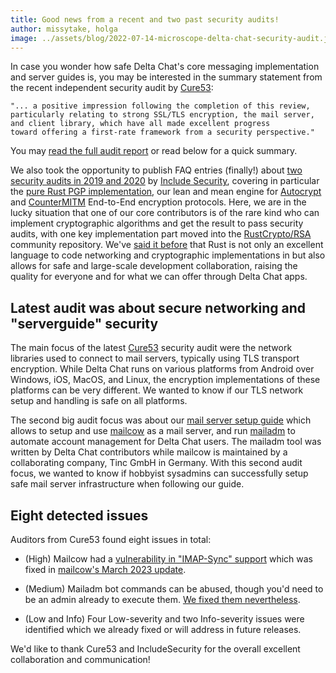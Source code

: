 ```yaml
---
title: Good news from a recent and two past security audits!
author: missytake, holga
image: ../assets/blog/2022-07-14-microscope-delta-chat-security-audit.jpg
---
```


In case you wonder how safe Delta Chat's core messaging implementation and server guides is, 
you may be interested in the summary statement 
from the recent independent security audit by [Cure53](https://cure53.de): 

    "... a positive impression following the completion of this review, 
    particularly relating to strong SSL/TLS encryption, the mail server, 
    and client library, which have all made excellent progress 
    toward offering a first-rate framework from a security perspective."

You may [read the full audit report](../assets/blog/MER-01-report.pdf)
or read below for a quick summary. 

We also took the opportunity to publish FAQ entries (finally!) about [two security audits in 2019 and 2020](help#was-delta-chat-independently-audited-for-security-vulnerabilities) by [Include Security](https://includesecurity.com), 
covering in particular the [pure Rust PGP implementation](https://crates.io/crates/pgp), 
our lean and mean engine for [Autocrypt](https://autocrypt.org) 
and [CounterMITM](https://countermitm.readthedocs.io/en/latest/new.html) 
End-to-End encryption protocols. 
Here, we are in the lucky situation that one of our core contributors is of the rare kind
who can implement cryptographic algorithms and get the result to pass security audits, 
with one key implementation part moved into the [RustCrypto/RSA](https://github.com/RustCrypto/RSA)
community repository. 
We've [said it before](2022-12-15-uidevjob#our-rust-core-architecture-tm-and-its-ui-bindings) 
that Rust is not only an excellent language to code networking and cryptographic implementations in
but also allows for safe and large-scale development collaboration, 
raising the quality for everyone and for what we can offer through Delta Chat apps. 

## Latest audit was about secure networking and "serverguide" security

The main focus of the latest [Cure53](https://cure53.de) security audit
were the network libraries used to connect to mail servers,
typically using TLS transport encryption.
While Delta Chat runs on various platforms
from Android over Windows, iOS, MacOS, and Linux,
the encryption implementations of these platforms can be very different.
We wanted to know if our TLS network setup and handling is safe on all platforms. 

The second big audit focus was about our [mail server setup guide](serverguide)
which allows to setup and use [mailcow](https://mailcow.email) as a mail server,
and run [mailadm](https://mailadm.readthedocs.io) to automate account management for Delta Chat users.
The mailadm tool was written by Delta Chat contributors while mailcow is maintained by 
a collaborating company, Tinc GmbH in Germany. 
With this second audit focus, we wanted to know if hobbyist sysadmins 
can successfully setup safe mail server infrastructure when following our guide.

## Eight detected issues

Auditors from Cure53 found eight issues in total: 

- (High) Mailcow had a [vulnerability in "IMAP-Sync" support](https://github.com/mailcow/mailcow-dockerized/security/advisories/GHSA-3j2f-wf52-cjg7)
  which was fixed in [mailcow's March 2023 update](https://github.com/mailcow/mailcow-dockerized/releases/tag/2023-03).

- (Medium) Mailadm bot commands can be abused, 
  though you'd need to be an admin already to execute them.
  [We fixed them nevertheless](https://github.com/deltachat/mailadm/pull/110). 

- (Low and Info) Four Low-severity and two Info-severity issues were identified 
  which we already fixed or will address in future releases. 

We'd like to thank Cure53 and IncludeSecurity for the overall excellent collaboration and communication!
